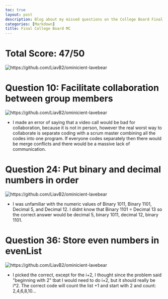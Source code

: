 ```yaml
---
toc: true
layout: post
description: Blog about my missed questions on the College Board Final
categories: [Markdown]
title: Final College Board MC 
---
```


# Total Score: 47/50

![]({{site.baseurl}}/images/score.png "https://github.com/LiavB2/ominicient-lavebear")

# Question 10: Facilitate collaboration between group members

![]({{site.baseurl}}/images/q10.png "https://github.com/LiavB2/ominicient-lavebear")

- I made an error of saying that a video call would be bad for collaboration, because it is not in person, however the real worst way to collaborate is separate coding with a scrum master combining all the codes into one program. If everyone codes separately then there would be merge conflicts and there would be a massive lack of communication.

# Question 24: Put binary and decimal numbers in order

![]({{site.baseurl}}/images/q24.png "https://github.com/LiavB2/ominicient-lavebear")

- I was unfamiliar with the numeric values of Binary 1011, Binary 1101, Decimal 5, and Decimal 12. I didnt know that Binary 1101 = Decimal 13 so the correct answer would be decimal 5, binary 1011, decimal 12, binary 1101.

# Question 36: Store even numbers in evenList

![]({{site.baseurl}}/images/q36.png "https://github.com/LiavB2/ominicient-lavebear")

- I picked the correct, except for the i+2, I thought since the problem said "beginning with 2" tbat I would need to do i+2, but it should really be i*2. The correct code will count the list +1 and start with 2 and count: 2,4,6,8,10...
